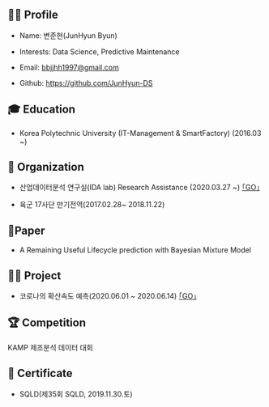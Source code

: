 ## 👨‍🎓 Profile
- Name: 변준현(JunHyun Byun)

- Interests: Data Science, Predictive Maintenance

- Email: bbjjhh1997@gmail.com

- Github: https://github.com/JunHyun-DS

## 🎓 Education
- Korea Polytechnic University (IT-Management & SmartFactory) (2016.03 ~)

## 💼 Organization
- 산업데이터분석 연구실(IDA lab) Research Assistance (2020.03.27 ~) [｢GO｣](https://koptimizer.github.io/IDALab.io/)

- 육군 17사단 만기전역(2017.02.28~ 2018.11.22)

## 📄Paper
- A Remaining Useful Lifecycle prediction with Bayesian Mixture Model


## 👨‍💻 Project
- 코로나의 확산속도 예측(2020.06.01 ~ 2020.06.14) [｢GO｣](https://github.com/JunHyun-DS/The_diffusion_rate_of_COVID-19)

## 🏆 Competition
KAMP 제조분석 데이터 대회

## 🎫 Certificate
- SQLD(제35회 SQLD, 2019.11.30.토)
